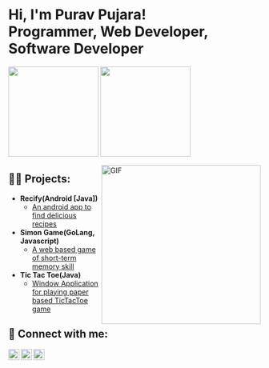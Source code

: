 <h1>Hi, I'm Purav Pujara! <br/> Programmer, Web Developer, Software Developer</h1>

<p>
  <img height="180em" src="https://github-readme-stats.vercel.app/api?username=puru888&show_icons=true&hide_border=true&&count_private=true&include_all_commits=true" />
  <img height="180em" src="https://github-readme-stats.vercel.app/api/top-langs/?username=puru888&exclude_repo=KNN-Image-Classification&show_icons=true&hide_border=true&layout=compact&langs_count=8"/>
</p>
    <img align="right" alt="GIF" src="https://images.squarespace-cdn.com/content/v1/5769fc401b631bab1addb2ab/1541580611624-TE64QGKRJG8SWAIUS7NS/ke17ZwdGBToddI8pDm48kPoswlzjSVMM-SxOp7CV59BZw-zPPgdn4jUwVcJE1ZvWQUxwkmyExglNqGp0IvTJZamWLI2zvYWH8K3-s_4yszcp2ryTI0HqTOaaUohrI8PI6FXy8c9PWtBlqAVlUS5izpdcIXDZqDYvprRqZ29Pw0o/coding-freak.gif?raw=true" height="318" />
    
  
<h2>👨‍💻 Projects:</h2>

- <b>Recify(Android [Java])</b>
  - [An android app to find delicious recipes](https://github.com/puru888/Recify.git)
- <b>Simon Game(GoLang, Javascript)</b>
  - [A web based game of short-term memory skill](https://github.com/puru888/SimonGameWithGolang.git)
- <b>Tic Tac Toe(Java)</b>
  - [Window Application for playing paper based TicTacToe game](https://github.com/puru888/Tic-Tac-Toe.git)


<h2> 🤳 Connect with me:</h2>

[<img align="left" alt="Twitter" width="22px" src="https://cdn.jsdelivr.net/npm/simple-icons@v3/icons/twitter.svg" />][twitter]
[<img align="left" alt="LinkedIn" width="22px" src="https://cdn.jsdelivr.net/npm/simple-icons@v3/icons/linkedin.svg" />][linkedin]
[<img align="left" alt="Email" width="22px" src="https://cdn.jsdelivr.net/npm/simple-icons@3.13.0/icons/gmail.svg" />][Gmail]


[twitter]: https://twitter.com/pujara_purav
[linkedin]: https://linkedin.com/in/purav-pujara
[Gmail]: mailto:papujara162@gmail.com

